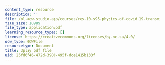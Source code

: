 ```yaml
---
content_type: resource
description: ''
file: /ol-ocw-studio-app/courses/res-10-s95-physics-of-covid-19-transmission-fall-2020/25fd6f46472d3980495fdce1415b133f_Nt44I1OYkFw.pdf
file_size: 18989
file_type: application/pdf
learning_resource_types: []
license: https://creativecommons.org/licenses/by-nc-sa/4.0/
ocw_type: OCWFile
resourcetype: Document
title: 3play pdf file
uid: 25fd6f46-472d-3980-495f-dce1415b133f
---
```

